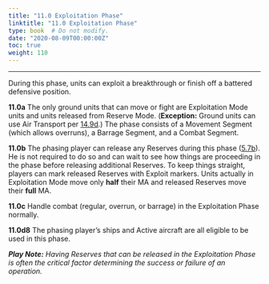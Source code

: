 ```yaml
---
title: "11.0 Exploitation Phase"
linktitle: "11.0 Exploitation Phase"
type: book  # Do not modify.
date: "2020-08-09T00:00:00Z"
toc: true
weight: 110
---
```

***

During this phase, units can exploit a
breakthrough or finish off a battered
defensive position.

**11.0a** The only ground units that can
move or fight are Exploitation Mode
units and units released from Reserve
Mode. (**Exception:** Ground units can
use Air Transport per [14.9d](../14-0-air-power/#149-air-transport).) The phase
consists of a Movement Segment (which
allows overruns), a Barrage Segment,
and a Combat Segment.

**11.0b** The phasing player can release any
Reserves during this phase ([5.7b](../5-0-modes/#57-reserve-mode)). He is
not required to do so and can wait to see
how things are proceeding in the phase
before releasing additional Reserves. To
keep things straight, players can mark
released Reserves with Exploit markers.
Units actually in Exploitation Mode
move only **half** their MA and released
Reserves move their **full** MA.

**11.0c** Handle combat (regular, overrun,
or barrage) in the Exploitation Phase
normally.

**11.0d8** The phasing player’s ships and
Active aircraft are all eligible to be used
in this phase.

***Play Note:** Having Reserves that can be
released in the Exploitation Phase is often
the critical factor determining the success
or failure of an operation.*

<br>


